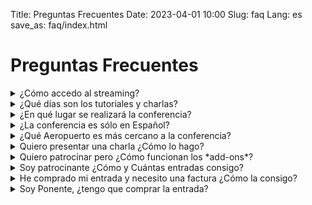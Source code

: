 Title: Preguntas Frecuentes
Date: 2023-04-01 10:00
Slug: faq
Lang: es
save_as: faq/index.html

# Preguntas Frecuentes

<details markdown="1">
<summary>¿Cómo accedo al streaming?</summary>
La empresa encargada del streaming enviará un email a las personas con
ticket on-line, el día Viernes 6 de octubre, a partir de las 15:00h (hora
canarias).
</details>

<details markdown="1">
<summary>¿Qué días son los tutoriales y charlas?</summary>
Los tutoriales serán el día *Viernes 6*, y las charlas
serán los días *Sábado 7 y Domingo 8* de Octubre.
</details>

<details markdown="1">
<summary>¿En qué lugar se realizará la conferencia?</summary>
La conferencia tomará lugar en el
[Campus Guajara](https://www.ull.es/la-universidad/campus/#campus_guajara)
de la [Universidad de la Laguna](https://www.ull.es/).
</details>

<details markdown="1">
<summary>¿La conferencia es sólo en Español?</summary>
La conferencia se realizará **principalmente en Español**, y dependiendo de las
charlas aceptadas en Inglés se realizará un **track** completo durante los días
de charlas.

Las ponencias principales, apertura y cierre del evento serán en Español,
de todas formas, todas las personas de la organización hablan Español
e Inglés, en caso que de que personas que asistan necesiten información
en uno de los dos idiomas.
</details>

<details markdown="1">
<summary>¿Qué Aeropuerto es más cercano a la conferencia?</summary>
Al momento de reservar tu vuelo a la Isla, notarás que hay dos aeropuertos
[Aeropuerto de Tenerife Sur (TFS)](https://www.aena.es/en/tenerife-sur.html) y
[Aeropuerto de Tenerife Norte (TFN)](https://www.aena.es/en/tenerife-norte-ciudad-de-la-laguna.html).

El más cercano es el **aeropuerto Norte (TFN)** pero es posible volar al aeropuerto
del sur (TFS) y luego llegar al norte de la isla mediante Taxis, Buses, o
rentando un coche.
</details>

<details markdown="1">
<summary>Quiero presentar una charla ¿Cómo lo hago?</summary>
Si visitas la sección [Llamado de Propuestas](https://2023.es.pycon.org/c4p/)
encontrarás instrucciones para crear tu Abstract y también un enlace a la
plataforma donde se envían las propuestas, *pretalx*.

Dentro [del enlace](https://charlas.2023.es.pycon.org) encontrarás
las instrucciones (En Inglés y Español) y luego podrás comenzar a rellenar el
formulario para enviar tu propuesta.

Luego de enviar tu propuesta, tendrás la posibilidad de Editarla, así que no te
preocupes si tienes que hacer cambios luego de enviarla.
</details>

<details markdown="1">
<summary markdown="1">Quiero patrocinar pero ¿Cómo funcionan los *add-ons*?</summary>
Este año hemos agregado a los Patrocinios, una nueva modalidad, los *Add-ons*.

Luego de seleccionar un plan de patrocinio, podrás elegir adicionalmente
elementos para apoyar la conferencia de forma independiente, como por ejemplo,
"Entrevistas" o "Sala de lactancia".

Eso quiere decir que estarás apoyando a la conferencia pagando el plan
que hayas elegido, más estos elementos independientes (con cupos limitados)
para actividades específicas.

Ten en cuenta, se necesita elegir un plan de patrocinio antes de elegir los
*Add-ons*, desde el más simple (Timanfaya) hasta el más completo (Teide).
</details>

<details markdown="1">
<summary markdown="1">Soy patrocinante ¿Cómo y Cuántas entradas consigo?</summary>
Se reservan **4 entradas** para patrocinantes con un descuento asociado al nivel de
Patrocinio.

Las empresas o instituciones patrocinantes recibirán un enlace especial para
adquirir las entradas con su respectivo descuento.

Si una empresa tiene interés en traer a más personas, se debera poner atención
a las **tandas generales** de venta de tickets.
</details>

<details markdown="1">
<summary markdown="1">He comprado mi entrada y necesito una factura ¿Cómo la consigo?</summary>

Si en tu caso necesitas una factura para presentarla a la entidad que está
cubriendo tu asistencia al evento, generaremos tu factura cuando se realice el
evento o hasta cuando se cierre el plazo para cambiar los detalles de los
tickets de la conferencia. Principalmente, por la complejidad de cancelar
dichos documentos en nuestra infraestructura.

Recuerda que el comprobante de Eventbrite puede servir como recibo de tu compra.

para efectos financieros de tu empresa.
</details>

<details markdown="1">
<summary markdown="1">Soy Ponente, ¿tengo que comprar la entrada?</summary>

Todas las personas que sean ponentes, tienen asegurada su participación en la conferencia, es decir no necesitan una entrada.
En caso de que tengas pensado presentarte como ponente, independiente de si tu propuesta es aceptada o no, <b>te recomendamos adquirir una entrada</b>.
Si finalmente tu ponencia es seleccionada, tienes varias opciones:
<ul>
    <li>Puedes reasignar tu ticket a otra persona que desee asistir</li>
    <li>Puedes solicitar un reembolso</li>
    <li>Puedes utilizar tu entrada y usaremos tu entrada de speaker para otra tanda (general, becas, etc).</li>
</ul>

</details>
